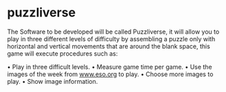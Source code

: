 # puzzliverse


The Software to be developed will be called Puzzliverse, it will allow you to play in three different levels of difficulty by assembling a puzzle only with horizontal and vertical movements that are around the blank space, this game will execute procedures such as:

• Play in three difficult levels.
• Measure game time per game.
• Use the images of the week from www.eso.org to play.
• Choose more images to play.
• Show image information.
